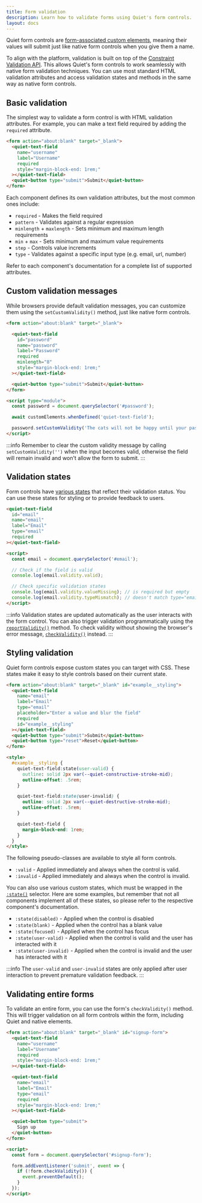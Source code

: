 ```yaml
---
title: Form validation
description: Learn how to validate forms using Quiet's form controls.
layout: docs
---
```


Quiet form controls are [form-associated custom elements](https://developer.mozilla.org/en-US/docs/Web/API/HTMLElement/attachInternals), meaning their values will submit just like native form controls when you give them a name.

To align with the platform, validation is built on top of the [Constraint Validation API](https://developer.mozilla.org/en-US/docs/Web/HTML/Constraint_validation). This allows Quiet's form controls to work seamlessly with native form validation techniques. You can use most standard HTML validation attributes and access validation states and methods in the same way as native form controls.

## Basic validation

The simplest way to validate a form control is with HTML validation attributes. For example, you can make a text field required by adding the `required` attribute.

```html {.example .no-buttons}
<form action="about:blank" target="_blank">
  <quiet-text-field
    name="username"
    label="Username"
    required
    style="margin-block-end: 1rem;"
  ></quiet-text-field>
  <quiet-button type="submit">Submit</quiet-button>
</form>
```

Each component defines its own validation attributes, but the most common ones include:

- `required` - Makes the field required
- `pattern` - Validates against a regular expression
- `minlength` + `maxlength` - Sets minimum and maximum length requirements
- `min` + `max` - Sets minimum and maximum value requirements
- `step` - Controls value increments
- `type` - Validates against a specific input type (e.g. email, url, number)

Refer to each component's documentation for a complete list of supported attributes.

## Custom validation messages

While browsers provide default validation messages, you can customize them using the `setCustomValidity()` method, just like native form controls.

```html {.example .no-buttons}
<form action="about:blank" target="_blank">

  <quiet-text-field
    id="password"
    name="password"
    label="Password"
    required
    minlength="8"
    style="margin-block-end: 1rem;"
  ></quiet-text-field>

  <quiet-button type="submit">Submit</quiet-button>
</form>

<script type="module">
  const password = document.querySelector('#password');

  await customElements.whenDefined('quiet-text-field');

  password.setCustomValidity('The cats will not be happy until your password is at least 8 characters');
</script>
```

:::info
Remember to clear the custom validity message by calling `setCustomValidity('')` when the input becomes valid, otherwise the field will remain invalid and won't allow the form to submit.
:::

## Validation states

Form controls have [various states](https://developer.mozilla.org/en-US/docs/Web/API/ValidityState) that reflect their validation status. You can use these states for styling or to provide feedback to users.

```html
<quiet-text-field
  id="email"
  name="email"
  label="Email"
  type="email"
  required
></quiet-text-field>

<script>
  const email = document.querySelector('#email');

  // Check if the field is valid
  console.log(email.validity.valid);

  // Check specific validation states
  console.log(email.validity.valueMissing); // is required but empty
  console.log(email.validity.typeMismatch); // doesn't match type="email"
</script>
```

:::info
Validation states are updated automatically as the user interacts with the form control. You can also trigger validation programmatically using the [`reportValidity()`](https://developer.mozilla.org/en-US/docs/Web/API/HTMLInputElement/reportValidity) method. To check validity without showing the browser's error message, [`checkValidity()`](https://developer.mozilla.org/en-US/docs/Web/API/HTMLInputElement/checkValidity) instead.
:::

## Styling validation

Quiet form controls expose custom states you can target with CSS. These states make it easy to style controls based on their current state.

```html {.example .no-buttons}
<form action="about:blank" target="_blank" id="example__styling">
  <quiet-text-field
    name="email"
    label="Email"
    type="email"
    placeholder="Enter a value and blur the field"
    required
    id="example__styling"
  ></quiet-text-field>
  <quiet-button type="submit">Submit</quiet-button>
  <quiet-button type="reset">Reset</quiet-button>
</form>

<style>
  #example__styling {
    quiet-text-field:state(user-valid) {
      outline: solid 2px var(--quiet-constructive-stroke-mid);
      outline-offset: .5rem;
    }

    quiet-text-field:state(user-invalid) {
      outline: solid 2px var(--quiet-destructive-stroke-mid);
      outline-offset: .5rem;
    }

    quiet-text-field {
      margin-block-end: 1rem;
    }
  }
</style>
```

The following pseudo-classes are available to style all form controls.

- `:valid` - Applied immediately and always when the control is valid.
- `:invalid` - Applied immediately and always when the control is invalid.

You can also use various custom states, which must be wrapped in the [`:state()`](https://developer.mozilla.org/en-US/docs/Web/CSS/:state) selector. Here are some examples, but remember that not all components implement all of these states, so please refer to the respective component's documentation.

- `:state(disabled)` - Applied when the control is disabled
- `:state(blank)` - Applied when the control has a blank value
- `:state(focused)` - Applied when the control has focus
- `:state(user-valid)` - Applied when the control is valid and the user has interacted with it
- `:state(user-invalid)` - Applied when the control is invalid and the user has interacted with it

:::info
The `user-valid` and `user-invalid` states are only applied after user interaction to prevent premature validation feedback.
:::

## Validating entire forms

To validate an entire form, you can use the form's `checkValidity()` method. This will trigger validation on all form controls within the form, including Quiet and native elements.

```html {.example .no-buttons}
<form action="about:blank" target="_blank" id="signup-form">
  <quiet-text-field
    name="username"
    label="Username"
    required
    style="margin-block-end: 1rem;"
  ></quiet-text-field>

  <quiet-text-field
    name="email"
    label="Email"
    type="email"
    required
    style="margin-block-end: 1rem;"
  ></quiet-text-field>

  <quiet-button type="submit">
    Sign up
  </quiet-button>
</form>

<script>
  const form = document.querySelector('#signup-form');

  form.addEventListener('submit', event => {
    if (!form.checkValidity()) {
      event.preventDefault();
    }
  });
</script>
```
